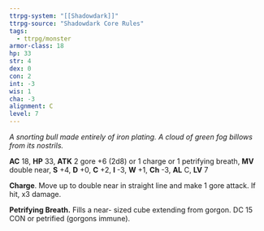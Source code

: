 ```yaml
---
ttrpg-system: "[[Shadowdark]]"
ttrpg-source: "Shadowdark Core Rules"
tags:
  - ttrpg/monster
armor-class: 18
hp: 33
str: 4
dex: 0
con: 2
int: -3
wis: 1
cha: -3
alignment: C
level: 7
---
```


_A snorting bull made entirely of iron plating. A cloud of green fog billows from its nostrils._

**AC** 18, **HP** 33, **ATK** 2 gore +6 (2d8) or 1 charge or 1 petrifying breath, **MV** double near, **S** +4, **D** +0, **C** +2, **I** -3, **W** +1, **Ch** -3, **AL** C, **LV** 7

**Charge**. Move up to double near in straight line and make 1 gore attack. If hit, x3 damage. 

**Petrifying Breath.** Fills a near- sized cube extending from gorgon. DC 15 CON or petrified (gorgons immune).

